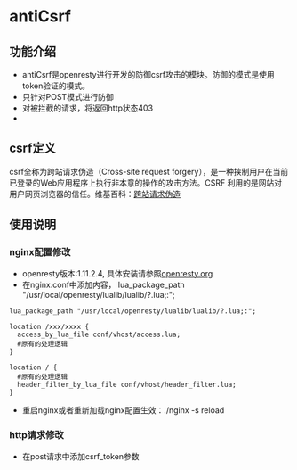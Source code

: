 # antiCsrf
## 功能介绍
* antiCsrf是openresty进行开发的防御csrf攻击的模块。防御的模式是使用token验证的模式。
* 只针对POST模式进行防御
* 对被拦截的请求，将返回http状态403
* 

## csrf定义
csrf全称为跨站请求伪造（Cross-site request forgery），是一种挟制用户在当前已登录的Web应用程序上执行非本意的操作的攻击方法。CSRF 利用的是网站对用户网页浏览器的信任。维基百科：[跨站请求伪造](https://zh.wikipedia.org/wiki/%E8%B7%A8%E7%AB%99%E8%AF%B7%E6%B1%82%E4%BC%AA%E9%80%A0)  

## 使用说明
### nginx配置修改
* openresty版本:1.11.2.4, 具体安装请参照[openresty.org](https://openresty.org/cn/download.html)
* 在nginx.conf中添加内容， lua_package_path "/usr/local/openresty/lualib/lualib/?.lua;:";
```
lua_package_path "/usr/local/openresty/lualib/lualib/?.lua;:";

location /xxx/xxxx {
  access_by_lua_file conf/vhost/access.lua;
  #原有的处理逻辑
}

location / {
  #原有的处理逻辑
  header_filter_by_lua_file conf/vhost/header_filter.lua;
}
```
* 重启nginx或者重新加载nginx配置生效：./nginx -s reload

### http请求修改
* 在post请求中添加csrf_token参数
